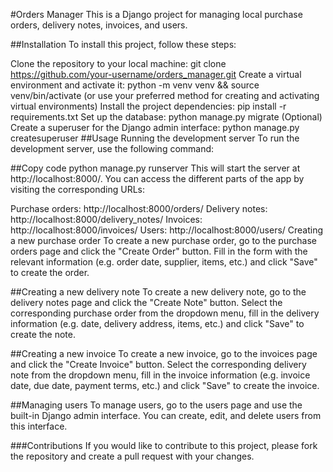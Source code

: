 #Orders Manager
This is a Django project for managing local purchase orders, delivery notes, invoices, and users.

##Installation
To install this project, follow these steps:

Clone the repository to your local machine: git clone https://github.com/your-username/orders_manager.git
Create a virtual environment and activate it: python -m venv venv && source venv/bin/activate (or use your preferred method for creating and activating virtual environments)
Install the project dependencies: pip install -r requirements.txt
Set up the database: python manage.py migrate
(Optional) Create a superuser for the Django admin interface: python manage.py createsuperuser
##Usage
Running the development server
To run the development server, use the following command:

##Copy code
python manage.py runserver
This will start the server at http://localhost:8000/. You can access the different parts of the app by visiting the corresponding URLs:

Purchase orders: http://localhost:8000/orders/
Delivery notes: http://localhost:8000/delivery_notes/
Invoices: http://localhost:8000/invoices/
Users: http://localhost:8000/users/
Creating a new purchase order
To create a new purchase order, go to the purchase orders page and click the "Create Order" button. Fill in the form with the relevant information (e.g. order date, supplier, items, etc.) and click "Save" to create the order.

##Creating a new delivery note
To create a new delivery note, go to the delivery notes page and click the "Create Note" button. Select the corresponding purchase order from the dropdown menu, fill in the delivery information (e.g. date, delivery address, items, etc.) and click "Save" to create the note.

##Creating a new invoice
To create a new invoice, go to the invoices page and click the "Create Invoice" button. Select the corresponding delivery note from the dropdown menu, fill in the invoice information (e.g. invoice date, due date, payment terms, etc.) and click "Save" to create the invoice.

##Managing users
To manage users, go to the users page and use the built-in Django admin interface. You can create, edit, and delete users from this interface.

###Contributions
If you would like to contribute to this project, please fork the repository and create a pull request with your changes.